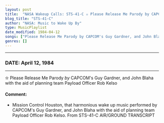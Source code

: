 ```yaml
---
layout: post
title:  "NASA Wakeup Calls: STS-41-C ✫ Please Release Me Parody by CAPCOM's Guy Gardner, and John Blaha with the aid of planning team Payload Officer Rob Kelso ✵ April 12, 1984"
blog_title: "STS-41-C"
author: "NASA: Music to Wake Up By"
type: MusicPlaylist
date_modified: 1984-04-12
songs: ["Please Release Me Parody by CAPCOM's Guy Gardner, and John Blaha with the aid of planning team Payload Officer Rob Kelso"]
genres: []
---
```


----
### DATE: April 12, 1984
----
✫ Please Release Me Parody *by* CAPCOM's Guy Gardner, and John Blaha with the aid of planning team Payload Officer Rob Kelso  

#### Comment:
* Mission Control Houston, that harmonious wake up music performed by CAPCOM's Guy Gardner, and John Blaha with the aid of planning team Payload Officer Rob Kelso. From STS-41-C AIR/GROUND TRANSCRIPT



<br/>
<center>
	<a target="_blank"
	   href="https://twitter.com/intent/tweet?hashtags=Space,NASA,Playlist,NASAWakeupCalls,SpaceProgram&text=🚀 {{ page.author}}, '{{ page.songs.first }}' {{ page.title }}, {{ page.date | date: '%B %d, %Y' }}, {{ site.url }}{{ page.url }}&via=nasawakeupcalls"><i class="fab fa-twitter" title="Tweet this page" alt="Tweet this page" style="font-size: 1.3em;"></i></a>
	&nbsp; 	<i class="fas fa-user-astronaut" style="font-size: 1.5em;"></i> &nbsp;
    <a id="custom_amazon_link"
       type="amzn" search="#"
       category="popular music">
    <i class="fab fa-amazon" style="font-size: 1.3em;"></i></a>
</center>

<!-- Randomly resolve an individual entry from a song array -->
<script src="/assets/javascript/seedrandom.min.js"></script>
<script>
  var wake_me_up = ["Please Release Me Parody by CAPCOM's Guy Gardner, and John Blaha with the aid of planning team Payload Officer Rob Kelso"];
  var prng = new Math.seedrandom();
  function randomSong() {
    song = wake_me_up[Math.floor(Math.random() * wake_me_up.length)];
    var amazon_link = document.getElementById("custom_amazon_link");
    amazon_link.setAttribute("search", song);
  }
  window.onload = randomSong();
</script>

